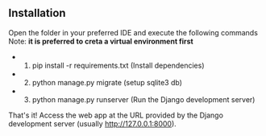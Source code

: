 


## Installation 
Open the folder in your preferred IDE and execute the following commands <br>
Note: **it is preferred to creta a virtual environment first** <br>
- 1) pip install -r requirements.txt (Install dependencies) <br>
- 2) python manage.py migrate (setup sqlite3 db) <br>
- 3) python manage.py runserver (Run the Django development server) <br>

That's it! Access the web app at the URL provided by the Django development server (usually http://127.0.0.1:8000).
